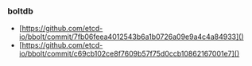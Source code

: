 ### boltdb

- [https://github.com/etcd-io/bbolt/commit/7fb06feea4012543b6a1b0726a09e9a4c4a84933]()
- [https://github.com/etcd-io/bbolt/commit/c69cb102ce8f7609b57f75d0ccb10862167001e7]()
